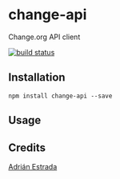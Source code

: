 # change-api

Change.org API client

[![build status](https://secure.travis-ci.org/edsadr/change-api.png)](http://travis-ci.org/edsadr/change-api)

## Installation

```
npm install change-api --save
```

## Usage

## Credits
[Adrián Estrada](https://github.com/edsadr/)
